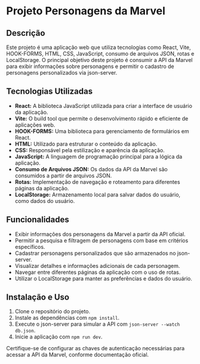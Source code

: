 # Projeto Personagens da Marvel

## Descrição
Este projeto é uma aplicação web que utiliza tecnologias como React, Vite, HOOK-FORMS, HTML, CSS, JavaScript, consumo de arquivos JSON, rotas e LocalStorage. O principal objetivo deste projeto é consumir a API da Marvel para exibir informações sobre personagens e permitir o cadastro de personagens personalizados via json-server.

## Tecnologias Utilizadas
- **React:** A biblioteca JavaScript utilizada para criar a interface de usuário da aplicação.
- **Vite:** O build tool que permite o desenvolvimento rápido e eficiente de aplicações web.
- **HOOK-FORMS:** Uma biblioteca para gerenciamento de formulários em React.
- **HTML:** Utilizado para estruturar o conteúdo da aplicação.
- **CSS:** Responsável pela estilização e aparência da aplicação.
- **JavaScript:** A linguagem de programação principal para a lógica da aplicação.
- **Consumo de Arquivos JSON:** Os dados da API da Marvel são consumidos a partir de arquivos JSON.
- **Rotas:** Implementação de navegação e roteamento para diferentes páginas da aplicação.
- **LocalStorage:** Armazenamento local para salvar dados do usuário, como dados do usuário.

## Funcionalidades
- Exibir informações dos personagens da Marvel a partir da API oficial.
- Permitir a pesquisa e filtragem de personagens com base em critérios específicos.
- Cadastrar personagens personalizados que são armazenados no json-server.
- Visualizar detalhes e informações adicionais de cada personagem.
- Navegar entre diferentes páginas da aplicação com o uso de rotas.
- Utilizar o LocalStorage para manter as preferências e dados do usuário.

## Instalação e Uso
1. Clone o repositório do projeto.
2. Instale as dependências com `npm install`.
3. Execute o json-server para simular a API com `json-server --watch db.json`.
4. Inicie a aplicação com `npm run dev`.

Certifique-se de configurar as chaves de autenticação necessárias para acessar a API da Marvel, conforme documentação oficial.


